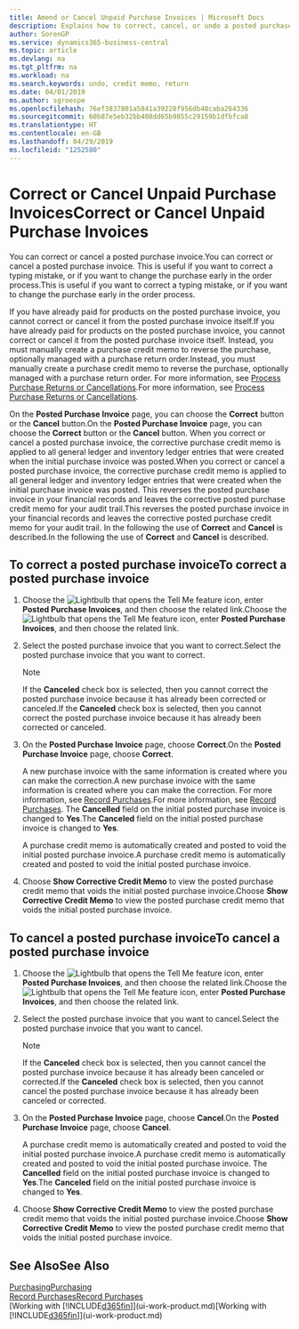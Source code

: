 ```yaml
---
title: Amend or Cancel Unpaid Purchase Invoices | Microsoft Docs
description: Explains how to correct, cancel, or undo a posted purchase invoice and automatically create a purchase credit memo.
author: SorenGP
ms.service: dynamics365-business-central
ms.topic: article
ms.devlang: na
ms.tgt_pltfrm: na
ms.workload: na
ms.search.keywords: undo, credit memo, return
ms.date: 04/01/2019
ms.author: sgroespe
ms.openlocfilehash: 76ef3837801a5841a39228f956db48caba264336
ms.sourcegitcommit: 60b87e5eb32bb408dd65b9855c29159b1dfbfca8
ms.translationtype: HT
ms.contentlocale: en-GB
ms.lasthandoff: 04/29/2019
ms.locfileid: "1252580"
---
```

# <a name="correct-or-cancel-unpaid-purchase-invoices"></a><span data-ttu-id="8ca4f-103">Correct or Cancel Unpaid Purchase Invoices</span><span class="sxs-lookup"><span data-stu-id="8ca4f-103">Correct or Cancel Unpaid Purchase Invoices</span></span>
<span data-ttu-id="8ca4f-104">You can correct or cancel a posted purchase invoice.</span><span class="sxs-lookup"><span data-stu-id="8ca4f-104">You can correct or cancel a posted purchase invoice.</span></span> <span data-ttu-id="8ca4f-105">This is useful if you want to correct a typing mistake, or if you want to change the purchase early in the order process.</span><span class="sxs-lookup"><span data-stu-id="8ca4f-105">This is useful if you want to correct a typing mistake, or if you want to change the purchase early in the order process.</span></span>

<span data-ttu-id="8ca4f-106">If you have already paid for products on the posted purchase invoice, you cannot correct or cancel it from the posted purchase invoice itself.</span><span class="sxs-lookup"><span data-stu-id="8ca4f-106">If you have already paid for products on the posted purchase invoice, you cannot correct or cancel it from the posted purchase invoice itself.</span></span> <span data-ttu-id="8ca4f-107">Instead, you must manually create a purchase credit memo to reverse the purchase, optionally managed with a purchase return order.</span><span class="sxs-lookup"><span data-stu-id="8ca4f-107">Instead, you must manually create a purchase credit memo to reverse the purchase, optionally managed with a purchase return order.</span></span> <span data-ttu-id="8ca4f-108">For more information, see [Process Purchase Returns or Cancellations](purchasing-how-process-purchase-returns-cancellations.md).</span><span class="sxs-lookup"><span data-stu-id="8ca4f-108">For more information, see [Process Purchase Returns or Cancellations](purchasing-how-process-purchase-returns-cancellations.md).</span></span>

<span data-ttu-id="8ca4f-109">On the **Posted Purchase Invoice** page, you can choose the **Correct** button or the **Cancel** button.</span><span class="sxs-lookup"><span data-stu-id="8ca4f-109">On the **Posted Purchase Invoice** page, you can choose the **Correct** button or the **Cancel** button.</span></span> <span data-ttu-id="8ca4f-110">When you correct or cancel a posted purchase invoice, the corrective purchase credit memo is applied to all general ledger and inventory ledger entries that were created when the initial purchase invoice was posted.</span><span class="sxs-lookup"><span data-stu-id="8ca4f-110">When you correct or cancel a posted purchase invoice, the corrective purchase credit memo is applied to all general ledger and inventory ledger entries that were created when the initial purchase invoice was posted.</span></span> <span data-ttu-id="8ca4f-111">This reverses the posted purchase invoice in your financial records and leaves the corrective posted purchase credit memo for your audit trail.</span><span class="sxs-lookup"><span data-stu-id="8ca4f-111">This reverses the posted purchase invoice in your financial records and leaves the corrective posted purchase credit memo for your audit trail.</span></span> <span data-ttu-id="8ca4f-112">In the following the use of **Correct** and **Cancel** is described.</span><span class="sxs-lookup"><span data-stu-id="8ca4f-112">In the following the use of **Correct** and **Cancel** is described.</span></span>

## <a name="to-correct-a-posted-purchase-invoice"></a><span data-ttu-id="8ca4f-113">To correct a posted purchase invoice</span><span class="sxs-lookup"><span data-stu-id="8ca4f-113">To correct a posted purchase invoice</span></span>
1. <span data-ttu-id="8ca4f-114">Choose the ![Lightbulb that opens the Tell Me feature](media/ui-search/search_small.png "Tell me what you want to do") icon, enter **Posted Purchase Invoices**, and then choose the related link.</span><span class="sxs-lookup"><span data-stu-id="8ca4f-114">Choose the ![Lightbulb that opens the Tell Me feature](media/ui-search/search_small.png "Tell me what you want to do") icon, enter **Posted Purchase Invoices**, and then choose the related link.</span></span>  
2. <span data-ttu-id="8ca4f-115">Select the posted purchase invoice that you want to correct.</span><span class="sxs-lookup"><span data-stu-id="8ca4f-115">Select the posted purchase invoice that you want to correct.</span></span>  

    > [!NOTE]  
    >   <span data-ttu-id="8ca4f-116">If the **Canceled** check box is selected, then you cannot correct the posted purchase invoice because it has already been corrected or canceled.</span><span class="sxs-lookup"><span data-stu-id="8ca4f-116">If the **Canceled** check box is selected, then you cannot correct the posted purchase invoice because it has already been corrected or canceled.</span></span>
3. <span data-ttu-id="8ca4f-117">On the **Posted Purchase Invoice** page, choose **Correct**.</span><span class="sxs-lookup"><span data-stu-id="8ca4f-117">On the **Posted Purchase Invoice** page, choose **Correct**.</span></span>

    <span data-ttu-id="8ca4f-118">A new purchase invoice with the same information is created where you can make the correction.</span><span class="sxs-lookup"><span data-stu-id="8ca4f-118">A new purchase invoice with the same information is created where you can make the correction.</span></span> <span data-ttu-id="8ca4f-119">For more information, see [Record Purchases](purchasing-how-record-purchases.md).</span><span class="sxs-lookup"><span data-stu-id="8ca4f-119">For more information, see [Record Purchases](purchasing-how-record-purchases.md).</span></span> <span data-ttu-id="8ca4f-120">The **Cancelled** field on the initial posted purchase invoice is changed to **Yes**.</span><span class="sxs-lookup"><span data-stu-id="8ca4f-120">The **Canceled** field on the initial posted purchase invoice is changed to **Yes**.</span></span>

    <span data-ttu-id="8ca4f-121">A purchase credit memo is automatically created and posted to void the initial posted purchase invoice.</span><span class="sxs-lookup"><span data-stu-id="8ca4f-121">A purchase credit memo is automatically created and posted to void the initial posted purchase invoice.</span></span>
4. <span data-ttu-id="8ca4f-122">Choose **Show Corrective Credit Memo** to view the posted purchase credit memo that voids the initial posted purchase invoice.</span><span class="sxs-lookup"><span data-stu-id="8ca4f-122">Choose **Show Corrective Credit Memo** to view the posted purchase credit memo that voids the initial posted purchase invoice.</span></span>

## <a name="to-cancel-a-posted-purchase-invoice"></a><span data-ttu-id="8ca4f-123">To cancel a posted purchase invoice</span><span class="sxs-lookup"><span data-stu-id="8ca4f-123">To cancel a posted purchase invoice</span></span>
1. <span data-ttu-id="8ca4f-124">Choose the ![Lightbulb that opens the Tell Me feature](media/ui-search/search_small.png "Tell me what you want to do") icon, enter **Posted Purchase Invoices**, and then choose the related link.</span><span class="sxs-lookup"><span data-stu-id="8ca4f-124">Choose the ![Lightbulb that opens the Tell Me feature](media/ui-search/search_small.png "Tell me what you want to do") icon, enter **Posted Purchase Invoices**, and then choose the related link.</span></span>  
2. <span data-ttu-id="8ca4f-125">Select the posted purchase invoice that you want to cancel.</span><span class="sxs-lookup"><span data-stu-id="8ca4f-125">Select the posted purchase invoice that you want to cancel.</span></span>

    > [!NOTE]  
    >   <span data-ttu-id="8ca4f-126">If the **Canceled** check box is selected, then you cannot cancel the posted purchase invoice because it has already been canceled or corrected.</span><span class="sxs-lookup"><span data-stu-id="8ca4f-126">If the **Canceled** check box is selected, then you cannot cancel the posted purchase invoice because it has already been canceled or corrected.</span></span>
3. <span data-ttu-id="8ca4f-127">On the **Posted Purchase Invoice** page, choose **Cancel**.</span><span class="sxs-lookup"><span data-stu-id="8ca4f-127">On the **Posted Purchase Invoice** page, choose **Cancel**.</span></span>

    <span data-ttu-id="8ca4f-128">A purchase credit memo is automatically created and posted to void the initial posted purchase invoice.</span><span class="sxs-lookup"><span data-stu-id="8ca4f-128">A purchase credit memo is automatically created and posted to void the initial posted purchase invoice.</span></span> <span data-ttu-id="8ca4f-129">The **Cancelled** field on the initial posted purchase invoice is changed to **Yes**.</span><span class="sxs-lookup"><span data-stu-id="8ca4f-129">The **Canceled** field on the initial posted purchase invoice is changed to **Yes**.</span></span>
4. <span data-ttu-id="8ca4f-130">Choose **Show Corrective Credit Memo** to view the posted purchase credit memo that voids the initial posted purchase invoice.</span><span class="sxs-lookup"><span data-stu-id="8ca4f-130">Choose **Show Corrective Credit Memo** to view the posted purchase credit memo that voids the initial posted purchase invoice.</span></span>

## <a name="see-also"></a><span data-ttu-id="8ca4f-131">See Also</span><span class="sxs-lookup"><span data-stu-id="8ca4f-131">See Also</span></span>
[<span data-ttu-id="8ca4f-132">Purchasing</span><span class="sxs-lookup"><span data-stu-id="8ca4f-132">Purchasing</span></span>](purchasing-manage-purchasing.md)  
[<span data-ttu-id="8ca4f-133">Record Purchases</span><span class="sxs-lookup"><span data-stu-id="8ca4f-133">Record Purchases</span></span>](purchasing-how-record-purchases.md)  
<span data-ttu-id="8ca4f-134">[Working with [!INCLUDE[d365fin](includes/d365fin_md.md)]](ui-work-product.md)</span><span class="sxs-lookup"><span data-stu-id="8ca4f-134">[Working with [!INCLUDE[d365fin](includes/d365fin_md.md)]](ui-work-product.md)</span></span>
